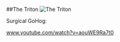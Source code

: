 ##The Triton
![The Triton](http://www.gadihh.com/uploads/4/6/9/1/46913929/1443175050.png)

Surgical GoHog:

www.youtube.com/watch?v=aouWE9Ra7t0
